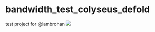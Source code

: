 # bandwidth_test_colyseus_defold
test project for @lambrohan 
![](https://discuss.colyseus.io/assets/uploads/files/1654689153268-4927b1e9-8356-4fad-b815-22540b611ed2-image.png)
